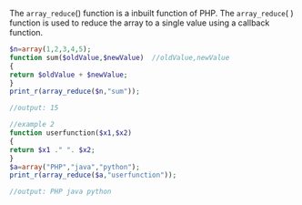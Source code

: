 The `array_reduce`() function is a inbuilt function of PHP. The `array_reduce`( ) function is used to reduce the array to a single value using a callback function.

```php
$n=array(1,2,3,4,5);
function sum($oldValue,$newValue)  //oldValue,newValue
{  
return $oldValue + $newValue;  
}  
print_r(array_reduce($n,"sum"));

//output: 15

//example 2
function userfunction($x1,$x2)  
{  
return $x1 ." ". $x2;  
}  
$a=array("PHP","java","python");  
print_r(array_reduce($a,"userfunction"));

//output: PHP java python
```